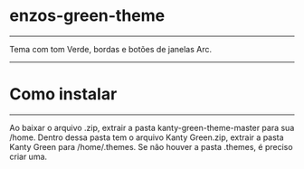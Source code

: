 # enzos-green-theme
_____
Tema com tom Verde, bordas e botões de janelas Arc.
_____
# Como instalar
_____
Ao baixar o arquivo .zip, extrair a pasta kanty-green-theme-master para sua /home. Dentro dessa pasta tem o arquivo Kanty Green.zip, extrair a pasta Kanty Green para /home/.themes. Se não houver a pasta .themes, é preciso criar uma.
